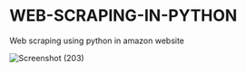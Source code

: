 # WEB-SCRAPING-IN-PYTHON
Web scraping using python in amazon website

![Screenshot (203)](https://user-images.githubusercontent.com/80580833/193461354-e6977acd-26e8-4cec-ad71-c7d1ec2a65ff.png)
